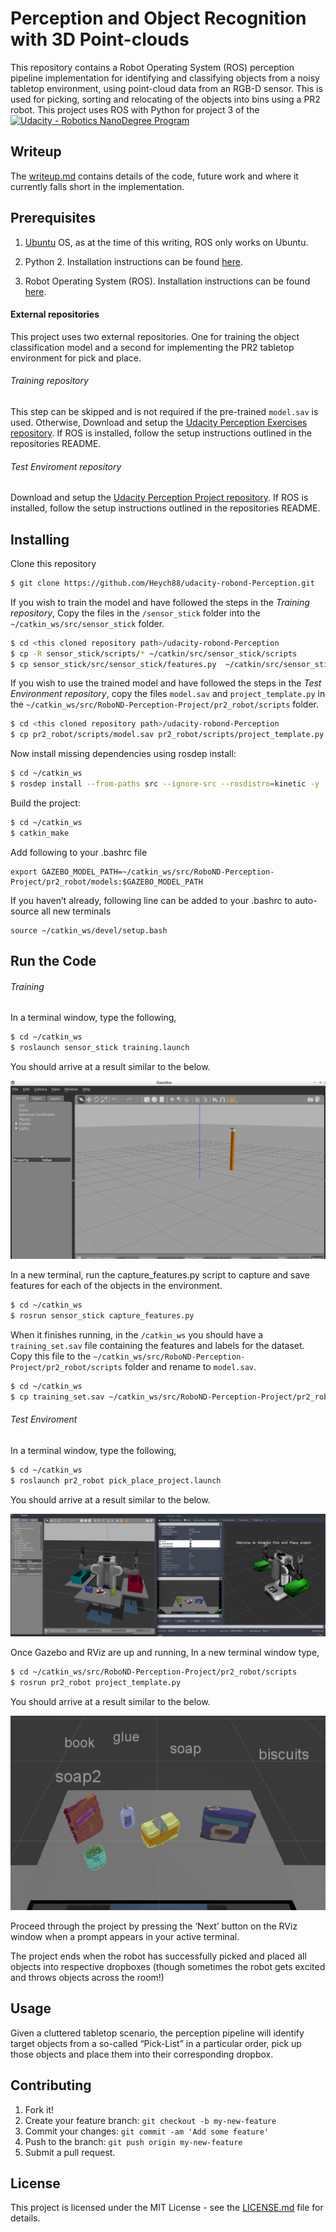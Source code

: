 # Perception and Object Recognition with 3D Point-clouds

This repository contains a Robot Operating System (ROS) perception pipeline implementation for identifying and classifying objects from a noisy tabletop environment, using point-cloud data from an RGB-D sensor. This is used for picking, sorting and relocating of the objects into bins using a PR2 robot. This project uses ROS with Python for project 3 of the [![Udacity - Robotics NanoDegree Program](https://s3-us-west-1.amazonaws.com/udacity-robotics/Extra+Images/RoboND_flag.png)](https://www.udacity.com/robotics)

## Writeup

The [writeup.md](writeup.md) contains details of the code, future work and where it currently falls short in the implementation.

## Prerequisites

1. [Ubuntu](https://www.ubuntu.com/) OS, as at the time of this writing, ROS only works on Ubuntu.

2. Python 2. Installation instructions can be found [here](https://www.python.org/downloads/).

3. Robot Operating System (ROS). Installation instructions can be found [here](http://wiki.ros.org/ROS/Installation).

#### External repositories

This project uses two external repositories. One for training the object classification model and a second for implementing the PR2 tabletop environment for pick and place.

###### Training repository

This step can be skipped and is not required if the pre-trained `model.sav` is used. Otherwise, Download and setup the [Udacity Perception Exercises repository](https://github.com/udacity/RoboND-Perception-Exercises). If ROS is installed, follow the setup instructions outlined in the repositories README.

###### Test Enviroment repository

Download and setup the [Udacity Perception Project repository](https://github.com/udacity/RoboND-Perception-Project.git). If ROS is installed, follow the setup instructions outlined in the repositories README.

## Installing

Clone this repository

```sh
$ git clone https://github.com/Heych88/udacity-robond-Perception.git
```

If you wish to train the model and have followed the steps in the *Training repository*, Copy the files in the `/sensor_stick` folder into the `~/catkin_ws/src/sensor_stick` folder.

```sh
$ cd <this cloned repository path>/udacity-robond-Perception
$ cp -R sensor_stick/scripts/* ~/catkin/src/sensor_stick/scripts
$ cp sensor_stick/src/sensor_stick/features.py  ~/catkin/src/sensor_stick/src/sensor_stick
```

If you wish to use the trained model and have followed the steps in the *Test Environment repository*, copy the files `model.sav` and `project_template.py` in the  `~/catkin_ws/src/RoboND-Perception-Project/pr2_robot/scripts` folder.

```sh
$ cd <this cloned repository path>/udacity-robond-Perception
$ cp pr2_robot/scripts/model.sav pr2_robot/scripts/project_template.py ~/catkin_ws/src/RoboND-Perception-Project/pr2_robot/scripts
```
Now install missing dependencies using rosdep install:
```sh
$ cd ~/catkin_ws
$ rosdep install --from-paths src --ignore-src --rosdistro=kinetic -y
```
Build the project:
```sh
$ cd ~/catkin_ws
$ catkin_make
```
Add following to your .bashrc file
```
export GAZEBO_MODEL_PATH=~/catkin_ws/src/RoboND-Perception-Project/pr2_robot/models:$GAZEBO_MODEL_PATH
```

If you haven’t already, following line can be added to your .bashrc to auto-source all new terminals
```
source ~/catkin_ws/devel/setup.bash
```

## Run the Code

###### Training

In a terminal window, type the following,
```sh
$ cd ~/catkin_ws
$ roslaunch sensor_stick training.launch
```
You should arrive at a result similar to the below.

![Gazebo & RViz](images/sensor_stick.png)

In a new terminal, run the capture_features.py script to capture and save features for each of the objects in the environment.
```sh
$ cd ~/catkin_ws
$ rosrun sensor_stick capture_features.py
```
When it finishes running, in the `/catkin_ws` you should have a `training_set.sav` file containing the features and labels for the dataset. Copy this file to the `~/catkin_ws/src/RoboND-Perception-Project/pr2_robot/scripts` folder and rename to  `model.sav`.
```sh
$ cd ~/catkin_ws
$ cp training_set.sav ~/catkin_ws/src/RoboND-Perception-Project/pr2_robot/scripts/model.sav
```

###### Test Enviroment

In a terminal window, type the following,
```sh
$ cd ~/catkin_ws
$ roslaunch pr2_robot pick_place_project.launch
```
You should arrive at a result similar to the below.

![Gazebo & RViz](images/gazebo.png)

Once Gazebo and RViz are up and running, In a new terminal window type,
```sh
$ cd ~/catkin_ws/src/RoboND-Perception-Project/pr2_robot/scripts
$ rosrun pr2_robot project_template.py
```
You should arrive at a result similar to the below.

![classified objects](images/test_2_img_2.png)

Proceed through the project by pressing the ‘Next’ button on the RViz window when a prompt appears in your active terminal.

The project ends when the robot has successfully picked and placed all objects into respective dropboxes (though sometimes the robot gets excited and throws objects across the room!)

## Usage

Given a cluttered tabletop scenario, the perception pipeline will identify target objects from a so-called “Pick-List” in a particular order, pick up those objects and place them into their corresponding dropbox.

## Contributing

1. Fork it!
2. Create your feature branch: `git checkout -b my-new-feature`
3. Commit your changes: `git commit -am 'Add some feature'`
4. Push to the branch: `git push origin my-new-feature`
5. Submit a pull request.

## License

This project is licensed under the MIT License - see the [LICENSE.md](LICENSE.md) file for details.
